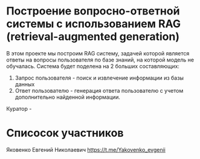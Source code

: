 # Построение вопросно-ответной системы с использованием RAG (retrieval-augmented generation)
В этом проекте мы построим RAG систему, задачей которой является ответы на вопросы пользователя по базе знаний, на которой модель не обучалась. 
Система будет поделена на 2 больших составляющих:
1. Запрос пользователя - поиск и извлечение информации из базы данных
2. Ответ пользователю - генерация ответа пользователю с учетом дополнительно найденной информации.

Куратор - 
# Списосок участников
Яковенко Евгений Николаевич https://t.me/Yakovenko_evgenii
